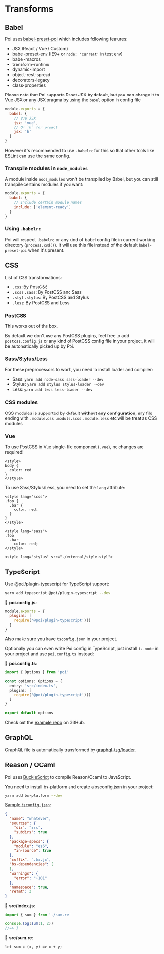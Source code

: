 # Transforms

## Babel

Poi uses [babel-preset-poi](https://github.com/egoist/poi/blob/master/packages/babel-preset-poi/README.md) which includes following features:

- JSX (React / Vue / Custom)
- babel-preset-env (IE9+ or `node: 'current'` in test env)
- babel-macros
- transform-runtime
- dynamic-import
- object-rest-spread
- decorators-legacy
- class-properties

Please note that Poi supports React JSX by default, but you can change it to Vue JSX or any JSX pragma by using the `babel` option in config file:

```js
module.exports = {
  babel: {
    // Vue JSX
    jsx: 'vue',
    // Or `h` for preact
    jsx: 'h'
  }
}
```

However it's recommended to use `.babelrc` for this so that other tools like ESLint can use the same config.

### Transpile modules in `node_modules`

A module inside `node_modules` won't be transpiled by Babel, but you can still transpile certains modules if you want:

```js
module.exports = {
  babel: {
    // Include certain module names
    include: ['element-ready']
  }
}
```

### Using `.babelrc`

Poi will respect `.babelrc` or any kind of babel config file in current working directory (`process.cwd()`). It will use this file instead of the default `babel-preset-poi` when it's present.

## CSS

List of CSS transformations:

- `.css`: By PostCSS
- `.scss` `.sass`: By PostCSS and Sass
- `.styl` `.stylus`: By PostCSS and Stylus
- `.less`: By PostCSS and Less

### PostCSS

This works out of the box.

By default we don't use any PostCSS plugins, feel free to add `postcss.config.js` or any kind of PostCSS config file in your project, it will be automatically picked up by Poi.

### Sass/Stylus/Less

For these preprocessors to work, you need to install loader and compiler:

- Sass: `yarn add node-sass sass-loader --dev`
- Stylus: `yarn add stylus stylus-loader --dev`
- Less: `yarn add less less-loader --dev`

### CSS modules

CSS modules is supported by default __without any configuration__, any file ending with `.module.css` `.module.scss` `.module.less` etc will be treat as CSS modules.

### Vue

To use PostCSS in Vue single-file component (`.vue`), no changes are required!

```vue
<style>
body {
  color: red
}
</style>
```

To use Sass/Stylus/Less, you need to set the `lang` attribute:

```vue
<style lang="scss">
.foo {
  .bar {
    color: red;
  }
}
</style>

<style lang="sass">
.foo
  .bar
    color: red;
</style>

<style lang="stylus" src="./external/style.styl">
```

## TypeScript

Use [@poi/plugin-typescript](https://github.com/egoist/poi/tree/master/packages/plugin-typescript) for TypeScript support:

```bash
yarn add typescript @poi/plugin-typescript --dev
```

📝 __poi.config.js__:

```js
module.exports = {
  plugins: [
    require('@poi/plugin-typescript')()
  ]
}
```

Also make sure you have `tsconfig.json` in your project.

Optionally you can even write Poi config in TypeScript, just install `ts-node` in your project and use `poi.config.ts` instead:

📝 __poi.config.ts__:

```typescript
import { Options } from 'poi'

const options: Options = {
  entry: 'src/index.ts',
  plugins: [
    require('@poi/plugin-typescript')()
  ]
}

export default options
```

Check out the [example repo](https://github.com/poi-examples/vue-ts-example) on GitHub.

## GraphQL

GraphQL file is automatically transformed by [graphql-tag/loader](https://github.com/apollographql/graphql-tag).

## Reason / OCaml


Poi uses [BuckleScript](https://bucklescript.github.io/) to compile Reason/Ocaml to JavaScript.

You need to install bs-platform and create a bsconfig.json in your project:

```bash
yarn add bs-platform --dev
```

[Sample `bsconfig.json`](https://github.com/BuckleScript/bucklescript/blob/master/jscomp/bsb/templates/basic-reason/bsconfig.json):

```json
{
  "name": "whatever",
  "sources": {
    "dir": "src",
    "subdirs": true
  },
  "package-specs": {
    "module": "es6",
    "in-source": true
  },
  "suffix": ".bs.js",
  "bs-dependencies": [
  ],
  "warnings": {
    "error": "+101"
  },
  "namespace": true,
  "refmt": 3
}
```

📝 __src/index.js__:

```js
import { sum } from './sum.re'

console.log(sum(1, 2))
//=> 3
```

📝 __src/sum.re__:

```reason
let sum = (x, y) => x + y;
```
